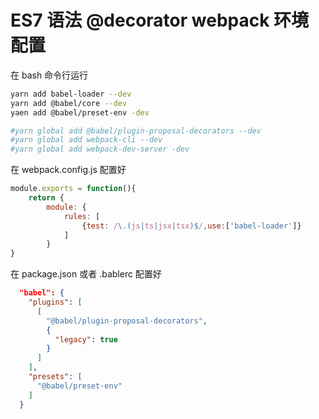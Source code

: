 # ES7 语法 @decorator webpack 环境配置

在 bash 命令行运行
```bash
yarn add babel-loader --dev
yarn add @babel/core --dev
yaen add @babel/preset-env -dev

#yarn global add @babel/plugin-proposal-decorators --dev
#yarn global add webpack-cli --dev
#yarn global add webpack-dev-server -dev
```

在 webpack.config.js 配置好

```js
module.exports = function(){
	return {
		module: {
			rules: [
				{test: /\.(js|ts|jsx|tsx)$/,use:['babel-loader']}
			]
		}
}
```
 
在 package.json 或者 .bablerc 配置好

```json
  "babel": {
    "plugins": [
      [
        "@babel/plugin-proposal-decorators",
        {
          "legacy": true
        }
      ]
    ],
    "presets": [
      "@babel/preset-env"
    ]
  }
```